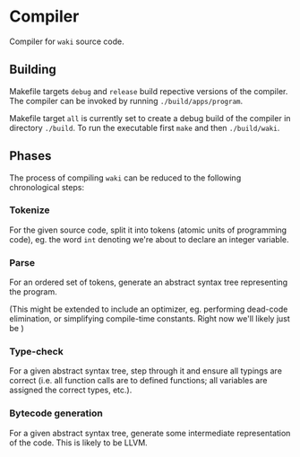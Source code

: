 # Compiler

Compiler for `waki` source code.

## Building

Makefile targets `debug` and `release` build repective versions of the compiler.
The compiler can be invoked by running `./build/apps/program`.

Makefile target `all` is currently set to create a debug build of the compiler
in directory `./build`. To run the executable first `make` and then
`./build/waki`.

## Phases

The process of compiling `waki` can be reduced to the following chronological
steps:

### Tokenize

For the given source code, split it into tokens (atomic units of programming
code), eg. the word `int` denoting we're about to declare an integer variable.

### Parse

For an ordered set of tokens, generate an abstract syntax tree representing the
program.

(This might be extended to include an optimizer, eg. performing dead-code
elimination, or simplifying compile-time constants. Right now we'll likely
just be )

### Type-check

For a given abstract syntax tree, step through it and ensure all typings are
correct (i.e. all function calls are to defined functions; all variables are
assigned the correct types, etc.).

### Bytecode generation

For a given abstract syntax tree, generate some intermediate representation of
the code. This is likely to be LLVM.
